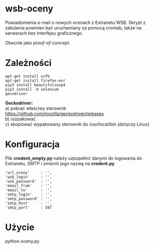 # wsb-oceny
Powiadomienia e-mail o nowych ocenach z Extranetu WSB.
Skrypt z założenia powinien być uruchamiany za pomocą crontab, także na serwerach bez interfejsu graficznego.

Obecnie jako *proof-of-concept*.

# Zależności
    apt-get install xvfb
	apt-get install firefox-esr
	pip3 install beautifulsoup4
	pip3 install -U selenium
	gecodriver

<b>Geckodriver:</b><br>
a) pobrać właściwy sterownik https://github.com/mozilla/geckodriver/releases<br>
b) rozpakować<br>
c) skopiować wypakowany sterownik do /usr/local/bin   (dotyczy Linux)<br>

# Konfiguracja
Plik <b>credent_empty.py</b> należy uzpupełnić danymi do logowania do Extranetu, SMTP i zmienić jego nazwę na <b>credent.py</b>

    'url_oceny' 	: '',
    'wsb_login' 	: '',
    'wsb_password' 	: '',
    'email_from'	: '',
    'email_to'		: '',
    'smtp_login'	: '',
    'smtp_password'	: '',
    'smtp_host'		: '',
    'smtp_port'		: 587

# Użycie
python oceny.py
